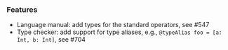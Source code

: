 <!-- NOTE:
     Release notes for unreleased changes go here, following this format:

        ### Features

         * Change description, see #123

        ### Bug fixes

         * Some bug fix, see #124

     DO NOT LEAVE A BLANK LINE BELOW THIS PREAMBLE -->
### Features

* Language manual: add types for the standard operators, see #547
* Type checker: add support for type aliases, e.g., `@typeAlias foo = [a: Int, b: Int]`, see #704
